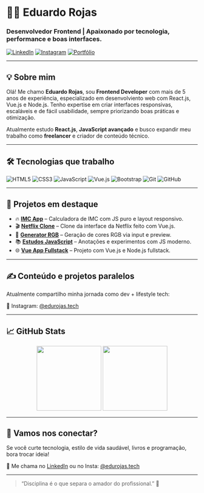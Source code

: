 # 👨‍💻 Eduardo Rojas

### Desenvolvedor Frontend | Apaixonado por tecnologia, performance e boas interfaces.

[![LinkedIn](https://img.shields.io/badge/-LinkedIn-0A66C2?style=for-the-badge&logo=linkedin&logoColor=white)](https://www.linkedin.com/in/edurojastech)
[![Instagram](https://img.shields.io/badge/-Instagram-E4405F?style=for-the-badge&logo=instagram&logoColor=white)](https://instagram.com/edurojas.tech)
[![Portfólio](https://img.shields.io/badge/-Portfólio-111111?style=for-the-badge&logo=github&logoColor=white)](https://eduardorojas.com.br)

---

## 💡 Sobre mim

Olá! Me chamo **Eduardo Rojas**, sou **Frontend Developer** com mais de 5 anos de experiência, especializado em desenvolviento web com React.js, Vue.js e Node.js. Tenho expertise em criar interfaces responsivas, escaláveis e de fácil usabilidade, sempre priorizando boas práticas e otimização.

Atualmente estudo **React.js**, **JavaScript avançado** e busco expandir meu trabalho como **freelancer** e criador de conteúdo técnico.

---

## 🛠️ Tecnologias que trabalho

![HTML5](https://img.shields.io/badge/-HTML5-E34F26?style=flat-square&logo=html5&logoColor=fff)
![CSS3](https://img.shields.io/badge/-CSS3-1572B6?style=flat-square&logo=css3)
![JavaScript](https://img.shields.io/badge/-JavaScript-F7DF1E?style=flat-square&logo=javascript&logoColor=000)
![Vue.js](https://img.shields.io/badge/-Vue.js-4FC08D?style=flat-square&logo=vue.js&logoColor=fff)
![Bootstrap](https://img.shields.io/badge/-Bootstrap-563D7C?style=flat-square&logo=bootstrap)
![Git](https://img.shields.io/badge/-Git-F05032?style=flat-square&logo=git&logoColor=fff)
![GitHub](https://img.shields.io/badge/-GitHub-181717?style=flat-square&logo=github)

---

## 📌 Projetos em destaque

- 🔥 [**IMC App**](https://github.com/edurojastech/imc-app) – Calculadora de IMC com JS puro e layout responsivo.
- 🎬 [**Netflix Clone**](https://github.com/edurojastech/netflix_clone) – Clone da interface da Netflix feito com Vue.js.
- 🌈 [**Generator RGB**](https://github.com/edurojastech/generator-rgb) – Geração de cores RGB via input e preview.
- 📚 [**Estudos JavaScript**](https://github.com/edurojastech/estudos_js) – Anotações e experimentos com JS moderno.
- 🌐 [**Vue App Fullstack**](https://github.com/edurojastech/vue-app-fullstack) – Projeto com Vue.js e Node.js fullstack.

---

## ✍️ Conteúdo e projetos paralelos

Atualmente compartilho minha jornada como dev + lifestyle tech:

🔗 Instagram: [@edurojas.tech](https://instagram.com/edurojas.tech)  

---

## 📈 GitHub Stats

<div align="center">
  <img height="170" src="https://github-readme-stats.vercel.app/api?username=edurojastech&show_icons=true&theme=radical&hide_border=true&count_private=true" />
  <img height="170" src="https://github-readme-stats.vercel.app/api/top-langs/?username=edurojastech&layout=compact&theme=radical&hide_border=true" />
</div>

---

## 🤝 Vamos nos conectar?

Se você curte tecnologia, estilo de vida saudável, livros e programação, bora trocar ideia!

📩 Me chama no [LinkedIn](https://www.linkedin.com/in/edurojastech) ou no Insta: [@edurojas.tech](https://www.instagram.com/edurojas.tech)

---

> “Disciplina é o que separa o amador do profissional.” 🚀
